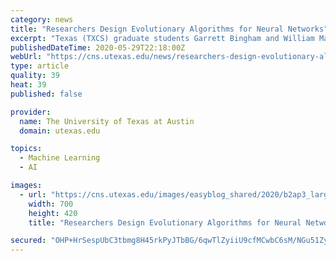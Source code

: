 ```yaml
---
category: news
title: "Researchers Design Evolutionary Algorithms for Neural Networks"
excerpt: "Texas (TXCS) graduate students Garrett Bingham and William Macke, under the advisement of TXCS professor Risto Miikkulainen, are contributing to the improvement of AI with their research. Their paper,"
publishedDateTime: 2020-05-29T22:18:00Z
webUrl: "https://cns.utexas.edu/news/researchers-design-evolutionary-algorithms-for-neural-networks"
type: article
quality: 39
heat: 39
published: false

provider:
  name: The University of Texas at Austin
  domain: utexas.edu

topics:
  - Machine Learning
  - AI

images:
  - url: "https://cns.utexas.edu/images/easyblog_shared/2020/b2ap3_large_activation_plots-thumb.png"
    width: 700
    height: 420
    title: "Researchers Design Evolutionary Algorithms for Neural Networks"

secured: "OHP+HrSespUbC3tbmg8H45rkPyJTbBG/6qwTlZyiiU9cfMCwbC6sM/NGu51Zy8HMt73Dg1Z5EsbIaB3ah9V2NGL7wRBw9HvSAQpbTkzNoI9YkW+S0l+xVDJtOsBzMnlPkVty53v9vftafdsntZdeDpZriXUweuuq9nksZEgaNajDTzeoaeVMO79oGAoGf+sR8DtM8B3w5yyRAIrgP81sz2yh1yxhm3STv5wajY4sIhOtV2dTialWyea/MtZ3bC8f+Pza39rMPwftb0uDqt3x5YXx8LTXW4ptZnoPQMX2I60Pq0B96bcBZdkSvcUTtoIQ;eILAt2yWbaUSMNuypbzp1g=="
---
```


